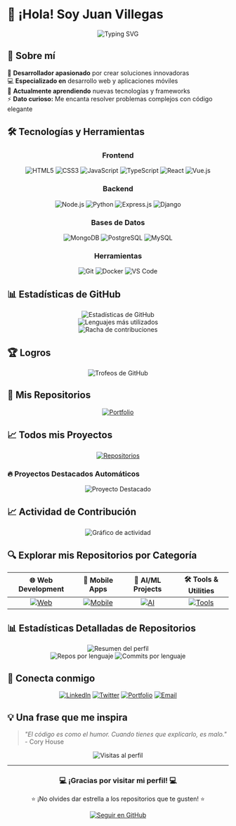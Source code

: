 # 👋 ¡Hola! Soy Juan Villegas

<div align="center">
  <img src="https://readme-typing-svg.herokuapp.com?font=Fira+Code&size=22&pause=1000&color=36BCF7&center=true&vCenter=true&width=440&lines=Desarrollador+Full+Stack;Apasionado+por+la+tecnología;Siempre+aprendiendo+algo+nuevo;Juan+Villegas" alt="Typing SVG" />
</div>

## 🚀 Sobre mí

🎯 **Desarrollador apasionado** por crear soluciones innovadoras  
💻 **Especializado en** desarrollo web y aplicaciones móviles  
🌱 **Actualmente aprendiendo** nuevas tecnologías y frameworks  
⚡ **Dato curioso:** Me encanta resolver problemas complejos con código elegante  

## 🛠️ Tecnologías y Herramientas

<div align="center">

### Frontend
![HTML5](https://img.shields.io/badge/HTML5-E34F26?style=for-the-badge&logo=html5&logoColor=white)
![CSS3](https://img.shields.io/badge/CSS3-1572B6?style=for-the-badge&logo=css3&logoColor=white)
![JavaScript](https://img.shields.io/badge/JavaScript-F7DF1E?style=for-the-badge&logo=javascript&logoColor=black)
![TypeScript](https://img.shields.io/badge/TypeScript-007ACC?style=for-the-badge&logo=typescript&logoColor=white)
![React](https://img.shields.io/badge/React-20232A?style=for-the-badge&logo=react&logoColor=61DAFB)
![Vue.js](https://img.shields.io/badge/Vue.js-35495E?style=for-the-badge&logo=vue.js&logoColor=4FC08D)

### Backend
![Node.js](https://img.shields.io/badge/Node.js-43853D?style=for-the-badge&logo=node.js&logoColor=white)
![Python](https://img.shields.io/badge/Python-3776AB?style=for-the-badge&logo=python&logoColor=white)
![Express.js](https://img.shields.io/badge/Express.js-404D59?style=for-the-badge)
![Django](https://img.shields.io/badge/Django-092E20?style=for-the-badge&logo=django&logoColor=white)

### Bases de Datos
![MongoDB](https://img.shields.io/badge/MongoDB-4EA94B?style=for-the-badge&logo=mongodb&logoColor=white)
![PostgreSQL](https://img.shields.io/badge/PostgreSQL-316192?style=for-the-badge&logo=postgresql&logoColor=white)
![MySQL](https://img.shields.io/badge/MySQL-00000F?style=for-the-badge&logo=mysql&logoColor=white)

### Herramientas
![Git](https://img.shields.io/badge/Git-F05032?style=for-the-badge&logo=git&logoColor=white)
![Docker](https://img.shields.io/badge/Docker-2496ED?style=for-the-badge&logo=docker&logoColor=white)
![VS Code](https://img.shields.io/badge/VS_Code-007ACC?style=for-the-badge&logo=visual-studio-code&logoColor=white)

</div>

## 📊 Estadísticas de GitHub

<div align="center">
  <img src="https://github-readme-stats.vercel.app/api?username=juan436&show_icons=true&theme=radical&hide_border=true&count_private=true" alt="Estadísticas de GitHub" />
</div>

<div align="center">
  <img src="https://github-readme-stats.vercel.app/api/top-langs/?username=juan436&layout=compact&theme=radical&hide_border=true" alt="Lenguajes más utilizados" />
</div>

<div align="center">
  <img src="https://github-readme-streak-stats.herokuapp.com/?user=juan436&theme=radical&hide_border=true" alt="Racha de contribuciones" />
</div>

## 🏆 Logros

<div align="center">
  <img src="https://github-profile-trophy.vercel.app/?username=juan436&theme=radical&no-frame=true&row=1&column=6" alt="Trofeos de GitHub" />
</div>

## 🎯 Mis Repositorios

<div align="center">
  
<!-- Repositorios automáticos - se actualizan dinámicamente -->
<a href="https://github.com/juan436?tab=repositories">
  <img src="https://github-readme-stats.vercel.app/api/pin/?username=juan436&repo=portfolio&theme=radical&hide_border=true" alt="Portfolio" />
</a>

</div>

## 📈 Todos mis Proyectos

<div align="center">

<!-- Widget que muestra todos los repositorios públicos -->
[![Repositorios](https://img.shields.io/badge/Ver_Todos_Mis_Proyectos-181717?style=for-the-badge&logo=github&logoColor=white)](https://github.com/juan436?tab=repositories)

</div>

### 🔥 Proyectos Destacados Automáticos

<!-- Este widget muestra automáticamente tus repositorios más populares -->
<div align="center">
  <img src="https://github-readme-stats.vercel.app/api/pin/?username=juan436&repo=&theme=radical&hide_border=true&show_owner=true" alt="Proyecto Destacado" />
</div>

## 📈 Actividad de Contribución

<div align="center">
  <img src="https://github-readme-activity-graph.vercel.app/graph?username=juan436&theme=react-dark&hide_border=true&area=true" alt="Gráfico de actividad" />
</div>

## 🔍 Explorar mis Repositorios por Categoría

<div align="center">

| 🌐 **Web Development** | 📱 **Mobile Apps** | 🤖 **AI/ML Projects** | 🛠️ **Tools & Utilities** |
|:---:|:---:|:---:|:---:|
| [![Web](https://img.shields.io/badge/Explorar-FF6B6B?style=for-the-badge)](https://github.com/juan436?tab=repositories&q=web&type=&language=&sort=) | [![Mobile](https://img.shields.io/badge/Explorar-4ECDC4?style=for-the-badge)](https://github.com/juan436?tab=repositories&q=mobile&type=&language=&sort=) | [![AI](https://img.shields.io/badge/Explorar-45B7D1?style=for-the-badge)](https://github.com/juan436?tab=repositories&q=ai+ml&type=&language=&sort=) | [![Tools](https://img.shields.io/badge/Explorar-96CEB4?style=for-the-badge)](https://github.com/juan436?tab=repositories&q=tool&type=&language=&sort=) |

</div>

## 📊 Estadísticas Detalladas de Repositorios

<div align="center">
  
<!-- Muestra estadísticas de todos tus repositorios -->
<img src="https://github-profile-summary-cards.vercel.app/api/cards/profile-details?username=juan436&theme=radical" alt="Resumen del perfil" />

</div>

<div align="center">
  
<img src="https://github-profile-summary-cards.vercel.app/api/cards/repos-per-language?username=juan436&theme=radical" alt="Repos por lenguaje" />
<img src="https://github-profile-summary-cards.vercel.app/api/cards/most-commit-language?username=juan436&theme=radical" alt="Commits por lenguaje" />

</div>

## 🤝 Conecta conmigo

<div align="center">

[![LinkedIn](https://img.shields.io/badge/LinkedIn-0077B5?style=for-the-badge&logo=linkedin&logoColor=white)](https://linkedin.com/in/juan-villegas)
[![Twitter](https://img.shields.io/badge/Twitter-1DA1F2?style=for-the-badge&logo=twitter&logoColor=white)](https://twitter.com/juanvillegas)
[![Portfolio](https://img.shields.io/badge/Portfolio-FF5722?style=for-the-badge&logo=firefox&logoColor=white)](https://juanvillegas.dev)
[![Email](https://img.shields.io/badge/Email-D14836?style=for-the-badge&logo=gmail&logoColor=white)](mailto:juan.villegas@ejemplo.com)

</div>

## 💡 Una frase que me inspira

> *"El código es como el humor. Cuando tienes que explicarlo, es malo."* - Cory House

<div align="center">
  <img src="https://komarev.com/ghpvc/?username=juan436&color=blueviolet&style=for-the-badge" alt="Visitas al perfil" />
</div>

---

<div align="center">
  <h3>💻 ¡Gracias por visitar mi perfil! 💻</h3>
  <p>⭐ ¡No olvides dar estrella a los repositorios que te gusten! ⭐</p>
  
  <!-- Botón para seguir -->
  <a href="https://github.com/juan436">
    <img src="https://img.shields.io/github/followers/juan436?label=Sígueme&style=social" alt="Seguir en GitHub" />
  </a>
</div>
